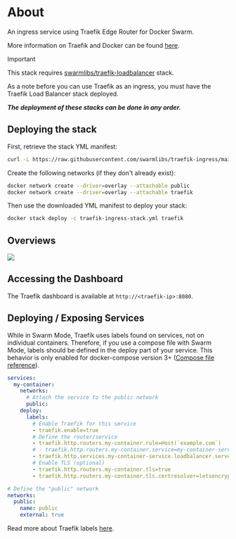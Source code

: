 # About

An ingress service using Traefik Edge Router for Docker Swarm. 

More information on Traefik and Docker can be found [here](https://docs.traefik.io/providers/docker/).

> [!IMPORTANT]
> This stack requires [swarmlibs/traefik-loadbalancer](https://github.com/swarmlibs/traefik-loadbalancer) stack.
> 
> As a note before you can use Traefik as an ingress, you must have the Traefik Load Balancer stack deployed.
> 
> ***The deployment of these stacks can be done in any order.***

## Deploying the stack

First, retrieve the stack YML manifest:

```sh
curl -L https://raw.githubusercontent.com/swarmlibs/traefik-ingress/main/docker-stack.yml -o traefik-ingress-stack.yml
```

Create the following networks (if they don't already exist):
```sh
docker network create --driver=overlay --attachable public
docker network create --driver=overlay --attachable traefik
```

Then use the downloaded YML manifest to deploy your stack:

```sh
docker stack deploy -c traefik-ingress-stack.yml traefik
```

## Overviews

<picture>
  <source media="(prefers-color-scheme: dark)" srcset="https://github.com/user-attachments/assets/d771579c-ea33-44dd-985d-24c742a22a11">
  <source media="(prefers-color-scheme: light)" srcset="https://github.com/user-attachments/assets/35032fbe-dace-4438-92e1-71c33c31924e">
  <img src="https://github.com/user-attachments/assets/35032fbe-dace-4438-92e1-71c33c31924e">
</picture>

## Accessing the Dashboard

The Traefik dashboard is available at `http://<traefik-ip>:8080`.

## Deploying / Exposing Services

While in Swarm Mode, Traefik uses labels found on services, not on individual containers. Therefore, if you use a compose file with Swarm Mode, labels should be defined in the deploy part of your service. This behavior is only enabled for docker-compose version 3+ ([Compose file reference](https://docs.docker.com/compose/compose-file/compose-file-v3/#deploy)).

```yaml
services:
  my-container:
    networks:
      # Attach the service to the public network
      public:
    deploy:
      labels:
        # Enable Traefik for this service
        - traefik.enable=true
        # Define the router/service
        - traefik.http.routers.my-container.rule=Host(`example.com`)
        # - traefik.http.routers.my-container.service=my-container-service # optional, if only one service is defined
        - traefik.http.services.my-container-service.loadbalancer.server.port=8080
        # Enable TLS (optional)
        - traefik.http.routers.my-container.tls=true
        - traefik.http.routers.my-container.tls.certresolver=letsencrypt # or letsencrypt-staging

# Define the "public" network
networks:
  public:
    name: public
    external: true
```

Read more about Traefik labels [here](https://doc.traefik.io/traefik/routing/providers/swarm/).
